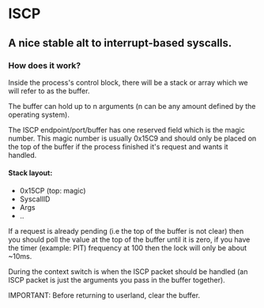 # ISCP

## A nice stable alt to interrupt-based syscalls.

### How does it work?
Inside the process's control block, there will
be a stack or array which we will refer to as the buffer.

The buffer can hold up to n arguments (n can be any amount defined by the operating system).


The ISCP endpoint/port/buffer has one reserved field which is the magic number.
This magic number is usually 0x15C9 and should only be placed on the top of
the buffer if the process finished it's request and wants it handled.

#### Stack layout:

- 0x15CP     (top: magic)
- SyscallID
- Args
- ..

If a request is already pending (i.e the top of the buffer is not clear) then you should poll
the value at the top of the buffer until it is zero, if you have the timer (example: PIT) frequency at 100 then 
the lock will only be about ~10ms.

During the context switch is when the ISCP packet should be handled (an ISCP packet is just the arguments you pass in the buffer together).

IMPORTANT: Before returning to userland, clear the buffer.
